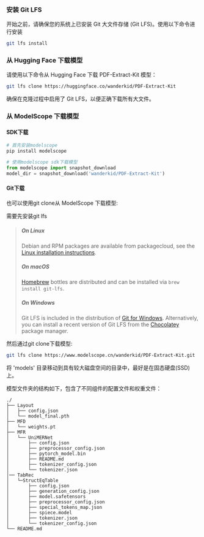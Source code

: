 ### 安装 Git LFS
开始之前，请确保您的系统上已安装 Git 大文件存储 (Git LFS)。使用以下命令进行安装

```bash
git lfs install
```

### 从 Hugging Face 下载模型
请使用以下命令从 Hugging Face 下载 PDF-Extract-Kit 模型：

```bash
git lfs clone https://huggingface.co/wanderkid/PDF-Extract-Kit
```

确保在克隆过程中启用了 Git LFS，以便正确下载所有大文件。


### 从 ModelScope 下载模型

#### SDK下载

```bash
# 首先安装modelscope
pip install modelscope
```

```python
# 使用modelscope sdk下载模型
from modelscope import snapshot_download
model_dir = snapshot_download('wanderkid/PDF-Extract-Kit')
```

#### Git下载
也可以使用git clone从 ModelScope 下载模型:

需要先安装git lfs

>##### On Linux
>
>Debian and RPM packages are available from packagecloud, see the [Linux installation instructions](INSTALLING.md).
>
>##### On macOS
>
>[Homebrew](https://brew.sh) bottles are distributed and can be installed via `brew install git-lfs`.
>
>##### On Windows
>
>Git LFS is included in the distribution of [Git for Windows](https://gitforwindows.org/).
>Alternatively, you can install a recent version of Git LFS from the [Chocolatey](https://chocolatey.org/) package manager.

然后通过git clone下载模型:
```bash
git lfs clone https://www.modelscope.cn/wanderkid/PDF-Extract-Kit.git
```


将 'models' 目录移动到具有较大磁盘空间的目录中，最好是在固态硬盘(SSD)上。


模型文件夹的结构如下，包含了不同组件的配置文件和权重文件：
```
./
├── Layout
│   ├── config.json
│   └── model_final.pth
├── MFD
│   └── weights.pt
├── MFR
│   └── UniMERNet
│       ├── config.json
│       ├── preprocessor_config.json
│       ├── pytorch_model.bin
│       ├── README.md
│       ├── tokenizer_config.json
│       └── tokenizer.json
│── TabRec
│   └─StructEqTable
│       ├── config.json
│       ├── generation_config.json
│       ├── model.safetensors
│       ├── preprocessor_config.json
│       ├── special_tokens_map.json
│       ├── spiece.model
│       ├── tokenizer.json
│       └── tokenizer_config.json 
└── README.md
```
